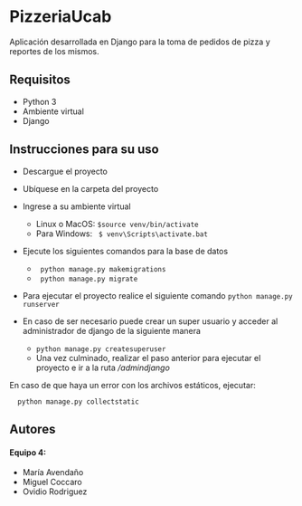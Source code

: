 # PizzeriaUcab

Aplicación desarrollada en Django para la toma de pedidos de pizza y reportes de los mismos.


## Requisitos
* Python 3
* Ambiente virtual
* Django 

## Instrucciones para su uso
* Descargue el proyecto
* Ubíquese en la carpeta del proyecto 
* Ingrese a su ambiente virtual 
  * Linux o MacOS:  ``` $source venv/bin/activate ```
  * Para Windows: ```  $ venv\Scripts\activate.bat ```

* Ejecute los siguientes comandos para la base de datos
  * ```  python manage.py makemigrations ```
  * ```  python manage.py migrate ```
  
* Para ejecutar el proyecto realice el siguiente comando
```python manage.py runserver```

* En caso de ser necesario puede crear un super usuario y acceder al administrador de django de la siguiente manera
  * ```python manage.py createsuperuser```
  * Una vez culminado, realizar el paso anterior para ejecutar el proyecto e ir a la ruta */admindjango*

En caso de que haya un error con los archivos estáticos, ejecutar:

```  python manage.py collectstatic```


## Autores
#### Equipo 4:
* María Avendaño
* Miguel Coccaro
* Ovidio Rodriguez
